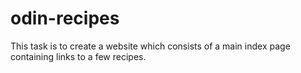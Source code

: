 # odin-recipes

This task is to create a website which consists of a main index page containing links to a few recipes.